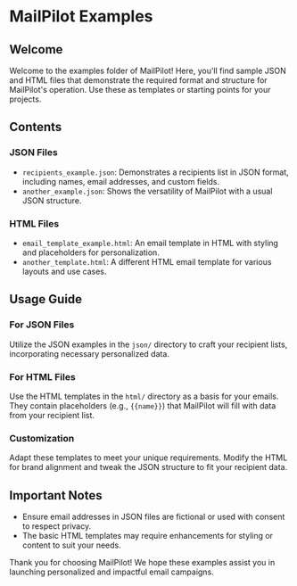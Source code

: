 # MailPilot Examples

## Welcome
Welcome to the examples folder of MailPilot! Here, you'll find sample JSON and HTML files that demonstrate the required format and structure for MailPilot's operation. Use these as templates or starting points for your projects.

## Contents

### JSON Files
- `recipients_example.json`: Demonstrates a recipients list in JSON format, including names, email addresses, and custom fields.
- `another_example.json`: Shows the versatility of MailPilot with a usual JSON structure.

### HTML Files
- `email_template_example.html`: An email template in HTML with styling and placeholders for personalization.
- `another_template.html`: A different HTML email template for various layouts and use cases.

## Usage Guide

### For JSON Files
Utilize the JSON examples in the `json/` directory to craft your recipient lists, incorporating necessary personalized data.

### For HTML Files
Use the HTML templates in the `html/` directory as a basis for your emails. They contain placeholders (e.g., `{{name}}`) that MailPilot will fill with data from your recipient list.

### Customization
Adapt these templates to meet your unique requirements. Modify the HTML for brand alignment and tweak the JSON structure to fit your recipient data.

## Important Notes
- Ensure email addresses in JSON files are fictional or used with consent to respect privacy.
- The basic HTML templates may require enhancements for styling or content to suit your needs.

Thank you for choosing MailPilot! We hope these examples assist you in launching personalized and impactful email campaigns.